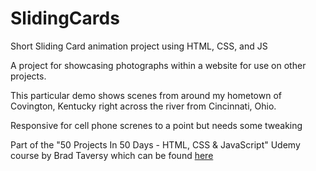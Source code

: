 # SlidingCards
Short Sliding Card animation project using HTML, CSS, and JS

A project for showcasing photographs within a website for use on other projects. 

This particular demo shows scenes from around my hometown of Covington, Kentucky right across the river from Cincinnati, Ohio. 

Responsive for cell phone screnes to a point but needs some tweaking

Part of the "50 Projects In 50 Days - HTML, CSS & JavaScript" Udemy course by Brad Taversy which can be found [here](https://www.udemy.com/course/50-projects-50-days/?src=sac&kw=50)
